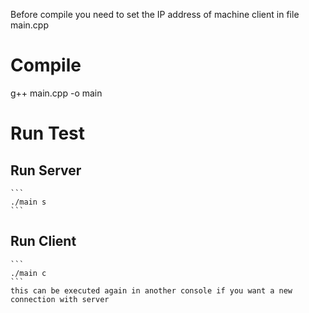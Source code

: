 Before compile you need to set the IP address of machine client in file main.cpp

# Compile
g++ main.cpp -o main

# Run Test
## Run Server 
    ```
    ./main s
    ```
## Run Client
    ```
    ./main c
    ```
    this can be executed again in another console if you want a new connection with server